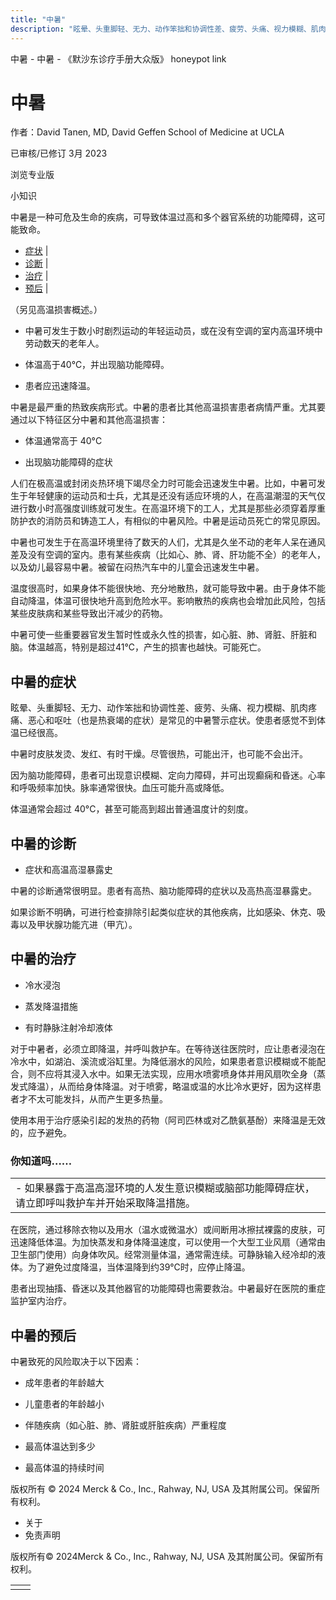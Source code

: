 ```yaml
---
title: "中暑"
description: "眩晕、头重脚轻、无力、动作笨拙和协调性差、疲劳、头痛、视力模糊、肌肉疼痛、恶心和呕吐（也是热衰竭的症状）是常见的中暑警示症状。使患者感觉不到体温已经很高。"
---
```


﻿中暑 \- 中暑 \- 《默沙东诊疗手册大众版》 honeypot link

# 中暑

作者：David Tanen, MD, David Geffen School of Medicine at UCLA

已审核/已修订 3月 2023

浏览专业版

小知识

中暑是一种可危及生命的疾病，可导致体温过高和多个器官系统的功能障碍，这可能致命。

- [症状](#症状_v826591_zh) \|
- [诊断](#诊断_v826596_zh) \|
- [治疗](#治疗_v826599_zh) \|
- [预后](#预后_v23679762_zh) \|

（另见高温损害概述。）

- 中暑可发生于数小时剧烈运动的年轻运动员，或在没有空调的室内高温环境中劳动数天的老年人。

- 体温高于40℃，并出现脑功能障碍。

- 患者应迅速降温。


中暑是最严重的热致疾病形式。中暑的患者比其他高温损害患者病情严重。尤其要通过以下特征区分中暑和其他高温损害：

- 体温通常高于 40°C

- 出现脑功能障碍的症状


人们在极高温或封闭炎热环境下竭尽全力时可能会迅速发生中暑。比如，中暑可发生于年轻健康的运动员和士兵，尤其是还没有适应环境的人，在高温潮湿的天气仅进行数小时高强度训练就可发生。在高温环境下的工人，尤其是那些必须穿着厚重防护衣的消防员和铸造工人，有相似的中暑风险。中暑是运动员死亡的常见原因。

中暑也可发生于在高温环境里待了数天的人们，尤其是久坐不动的老年人呆在通风差及没有空调的室内。患有某些疾病（比如心、肺、肾、肝功能不全）的老年人，以及幼儿最容易中暑。被留在闷热汽车中的儿童会迅速发生中暑。

温度很高时，如果身体不能很快地、充分地散热，就可能导致中暑。由于身体不能自动降温，体温可很快地升高到危险水平。影响散热的疾病也会增加此风险，包括某些皮肤病和某些导致出汗减少的药物。

中暑可使一些重要器官发生暂时性或永久性的损害，如心脏、肺、肾脏、肝脏和脑。体温越高，特别是超过41℃，产生的损害也越快。可能死亡。

## 中暑的症状

眩晕、头重脚轻、无力、动作笨拙和协调性差、疲劳、头痛、视力模糊、肌肉疼痛、恶心和呕吐（也是热衰竭的症状）是常见的中暑警示症状。使患者感觉不到体温已经很高。

中暑时皮肤发烫、发红、有时干燥。尽管很热，可能出汗，也可能不会出汗。

因为脑功能障碍，患者可出现意识模糊、定向力障碍，并可出现癫痫和昏迷。心率和呼吸频率加快。脉率通常很快。血压可能升高或降低。

体温通常会超过 40°C，甚至可能高到超出普通温度计的刻度。

## 中暑的诊断

- 症状和高温高湿暴露史


中暑的诊断通常很明显。患者有高热、脑功能障碍的症状以及高热高湿暴露史。

如果诊断不明确，可进行检查排除引起类似症状的其他疾病，比如感染、休克、吸毒以及甲状腺功能亢进（甲亢）。

## 中暑的治疗

- 冷水浸泡

- 蒸发降温措施

- 有时静脉注射冷却液体


对于中暑者，必须立即降温，并呼叫救护车。在等待送往医院时，应让患者浸泡在冷水中，如湖泊、溪流或浴缸里。为降低溺水的风险，如果患者意识模糊或不能配合，则不应将其浸入水中。如果无法实现，应用水喷雾喷身体并用风扇吹全身（蒸发式降温），从而给身体降温。对于喷雾，略温或温的水比冷水更好，因为这样患者才不太可能发抖，从而产生更多热量。

使用本用于治疗感染引起的发热的药物（阿司匹林或对乙酰氨基酚）来降温是无效的，应予避免。

### 你知道吗……

|     |
| --- |
| - 如果暴露于高温高湿环境的人发生意识模糊或脑部功能障碍症状，请立即呼叫救护车并开始采取降温措施。 |

在医院，通过移除衣物以及用水（温水或微温水）或间断用冰擦拭裸露的皮肤，可迅速降低体温。为加快蒸发和身体降温速度，可以使用一个大型工业风扇（通常由卫生部门使用）向身体吹风。经常测量体温，通常需连续。可静脉输入经冷却的液体。为了避免过度降温，当体温降到约39℃时，应停止降温。

患者出现抽搐、昏迷以及其他器官的功能障碍也需要救治。中暑最好在医院的重症监护室内治疗。

## 中暑的预后

中暑致死的风险取决于以下因素：

- 成年患者的年龄越大

- 儿童患者的年龄越小

- 伴随疾病（如心脏、肺、肾脏或肝脏疾病）严重程度

- 最高体温达到多少

- 最高体温的持续时间




版权所有 © 2024
Merck & Co., Inc., Rahway, NJ, USA 及其附属公司。保留所有权利。

- 关于
- 免责声明

版权所有© 2024Merck & Co., Inc., Rahway, NJ, USA 及其附属公司。保留所有权利。

|     |     |
| --- | --- |
|  |  |
